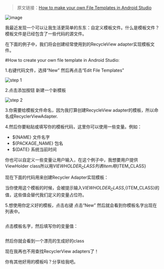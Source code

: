 >原文链接：[How to make your own File Templates in Android Studio]()

![image]()

我最近发现一个可以让我生活更简单的东东：自定义模板文件。什么是模板文件？模板文件是已经包含了一些代码的源文件。

在下面的例子中，我们将会创建经常使用到的RecycleView adapter实现模板文件。

#How to create your own file template in Android Studio:

1.右键代码文件，选择“New” 然后再点击“Edit File Templates”

![step 1]()

2.点击添加按钮 新建一个新模板

![step 2]()

3.你需要给模板文件命名，因为我打算创建RecycleView adapter的模板，所以命名成RecyclerViewAdapter.

4.然后你要粘贴或填写你的模板代码，这里你可以使用一些变量。例如：

- ${NAME} 文件名字
- ${PACKAGE_NAME} 包名
- ${DATE} 系统当前时间

你也可以自定义一些变量让用户输入，在这个例子中，我想要用户提供ViewHolder class所以用${VIEWHOLDER_CLASS} 列表item用${ITEM_CLASS}

现在下面的代码用来创建Recycler Adapter实现模板：

当你使用这个模板的时候，会被提示输入${VIEWHOLDER_CLASS},${ITEM_CLASS}的值，这些值会替代我们定义的变量占位符。


5.想使用你定义好的模板，点击右键 点击“New” 然后就会看到你模板名字出现在列表中。

![]()

点击模板名字，然后填写你的变量值：

![]()

然后你就会看到一个漂亮的生成好的class

现在我再也不用查找RecyclerView adapters了！

你有其他好用的模板吗？分享给我吧。
